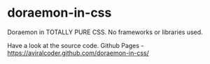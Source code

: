 # doraemon-in-css

Doraemon in TOTALLY PURE CSS. No frameworks or libraries used.

Have a look at the source code.
Github Pages - https://aviralcoder.github.com/doraemon-in-css/
